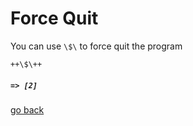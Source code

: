 # Force Quit

You can use `\$\` to force quit the program

```
++\$\++
```
##### `=> [2]`

[go back](#Documentation/_README.md)